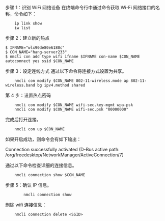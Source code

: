 步骤 1：识别 WiFi 网络设备
在终端命令行中通过命令获取 Wi-Fi 网络接口的名称，命令如下：

```
    ip link show
    iw list
```

步骤 2：建立新的热点

```
$ IFNAME="wlx90de80e6180c"
$ CON_NAME="hang-server233"
$ nmcli con add type wifi ifname $IFNAME con-name $CON_NAME autoconnect yes ssid $CON_NAME
```

步骤 3：设定连线方式
通过以下命令将连接方式设置为共享。

```
    nmcli con modify $CON_NAME 802-11-wireless.mode ap 802-11-wireless.band bg ipv4.method shared
```

第 4 步：设置热点密码

```
    nmcli con modify $CON_NAME wifi-sec.key-mgmt wpa-psk
    nmcli con modify $CON_NAME wifi-sec.psk "00000000"
```

完成后打开连接。

```
    nmcli con up $CON_NAME
```

如果开启成功，则命令会有如下输出：

Connection successfully activated (D-Bus active path: /org/freedesktop/NetworkManager/ActiveConnection/7)

通过以下命令检查详细的连接信息。

```
    nmcli connection show $CON_NAME
```

步骤 5：确认 IP 信息。

```
        nmcli connection show
```

删除 wifi 连接信息：

```
    nmcli connection delete <SSID>
```

